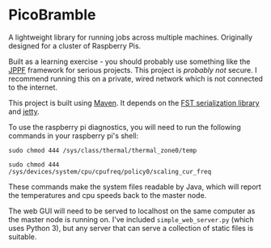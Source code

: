 # PicoBramble
A lightweight library for running jobs across multiple machines. Originally designed for a cluster of Raspberry Pis.

Built as a learning exercise - you should probably use something like the [JPPF](http://www.jppf.org/) framework for serious projects. This project is _probably not_ secure. I recommend running this on a private, wired network which is not connected to the internet. 

This project is built using [Maven](https://maven.apache.org/). It depends on the [FST serialization library](https://github.com/RuedigerMoeller/fast-serialization) and [jetty](https://eclipse.org/jetty/).

To use the raspberry pi diagnostics, you will need to run the following commands in your raspberry pi's shell:

`sudo chmod 444 /sys/class/thermal/thermal_zone0/temp`

`sudo chmod 444 /sys/devices/system/cpu/cpufreq/policy0/scaling_cur_freq`

These commands make the system files readable by Java, which will report the temperatures and cpu speeds back to the master node.

The web GUI will need to be served to localhost on the same computer as the master node is running on. I've included `simple_web_server.py` (which uses Python 3), but any server that can serve a collection of static files is suitable.
